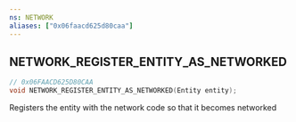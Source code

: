 ```yaml
---
ns: NETWORK
aliases: ["0x06faacd625d80caa"]
---
```

## NETWORK_REGISTER_ENTITY_AS_NETWORKED

```c
// 0x06FAACD625D80CAA
void NETWORK_REGISTER_ENTITY_AS_NETWORKED(Entity entity);
```

Registers the entity with the network code so that it becomes networked

